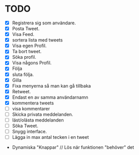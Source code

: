 # TODO 
- [x] Registrera sig som användare.
- [x] Posta Tweet. 
- [x] Visa Feed. 
- [x] sortera lista med tweets
- [x] Visa egen Profil.
- [x] Ta bort tweet. 
- [x] Söka profil.
- [x] Visa någons Profil.
- [x] Följa
- [x] sluta följa.
- [x] Gilla
- [x] Fixa menyerna så man kan gå tillbaka
- [x] Retweet.
- [x] Endast en av samma användarnamn 
- [x] kommentera tweets
- [ ] visa kommentarer
- [ ] Skicka privata meddelanden. 
- [ ] läst/olästa meddelanden
- [ ] Söka Tweet. 
- [ ] Snygg interface. 
- [ ] Lägga in max antal tecken i en tweet
- Dynamiska "Knappar" // Lös när funktionen "behöver" det